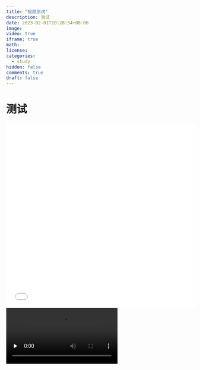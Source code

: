 ```yaml
---
title: "视频测试"
description: 测试
date: 2023-02-01T10:28:54+08:00
image: 
video: true
iframe: true
math: 
license: 
categories:
  - study
hidden: false
comments: true
draft: false
---
```


# 测试

<iframe height=498 width=510 src="../../content/post/vlog/test.mp4" frameborder=0 allowfullscreen></iframe>

<video id="video" controls="" preload="none">
  <source id="mp4" src="../../content/post/vlog/test.mp4" type="video/mp4">
</video>
